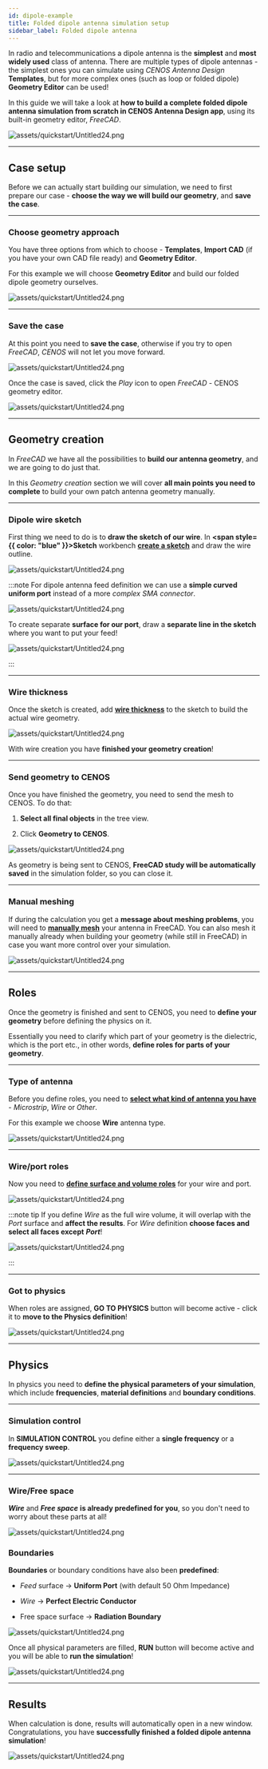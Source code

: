 ```yaml
---
id: dipole-example
title: Folded dipole antenna simulation setup
sidebar_label: Folded dipole antenna
---
```


In radio and telecommunications a dipole antenna is the **simplest** and **most widely used** class of antenna. There are multiple types of dipole antennas - the simplest ones you can simulate using *CENOS Antenna Design* **Templates**, but for more complex ones (such as loop or folded dipole) **Geometry Editor** can be used!

In this guide we will take a look at **how to build a complete folded dipole antenna simulation from scratch in CENOS Antenna Design app**, using its built-in geometry editor, *FreeCAD*.

<p align="center">

![assets/quickstart/Untitled24.png](assets/example/43.png)

</p>

---

## Case setup

Before we can actually start building our simulation, we need to first prepare our case - **choose the way we will build our geometry**, and **save the case**.

---

### Choose geometry approach

You have three options from which to choose - **Templates**, **Import CAD** (if you have your own CAD file ready) and **Geometry Editor**.

For this example we will choose **Geometry Editor** and build our folded dipole geometry ourselves.

<p align="center">

![assets/quickstart/Untitled24.png](assets/example/12.png)

</p>

---

### Save the case

At this point you need to **save the case**, otherwise if you try to open *FreeCAD*, *CENOS* will not let you move forward.

<p align="center">

![assets/quickstart/Untitled24.png](assets/example/13.png)

</p>

Once the case is saved, click the *Play* icon to open *FreeCAD* - CENOS geometry editor.

<p align="center">

![assets/quickstart/Untitled24.png](assets/example/14.png)

</p>

---

## Geometry creation

In *FreeCAD* we have all the possibilities to **build our antenna geometry**, and we are going to do just that.

In this *Geometry creation* section we will cover **all main points you need to complete** to build your own patch antenna geometry manually.

---

### Dipole wire sketch

First thing we need to do is to **draw the sketch of our wire**. In **<span style={{ color: "blue" }}>Sketch</span>** workbench **[create a sketch](creation#on-volumes)** and draw the wire outline.

<p align="center">

![assets/quickstart/Untitled24.png](assets/example/29.png)

</p>

:::note
For dipole antenna feed definition we can use a **simple curved uniform port** instead of a more *complex SMA connector*.

<p align="center">

![assets/quickstart/Untitled24.png](assets/example/30.png)

</p>

To create separate **surface for our port**, draw a **separate line in the sketch** where you want to put your feed!

<p align="center">

![assets/quickstart/Untitled24.png](assets/example/31.png)

</p>

:::

---

### Wire thickness

Once the sketch is created, add **[wire thickness](creation#wire-thickness)** to the sketch to build the actual wire geometry.

<p align="center">

![assets/quickstart/Untitled24.png](assets/example/32.png)

</p>

With wire creation you have **finished your geometry creation**!

---

### Send geometry to CENOS

Once you have finished the geometry, you need to send the mesh to CENOS. To do that:

1. **Select all final objects** in the tree view.

2. Click **Geometry to CENOS**.

<p align="center">

![assets/quickstart/Untitled24.png](assets/example/33.png)

</p>

As geometry is being sent to CENOS, **FreeCAD study will be automatically saved** in the simulation folder, so you can close it.

---

### Manual meshing

If during the calculation you get a **message about meshing problems**, you will need to **[manually mesh](meshing#general-mesh)** your antenna in FreeCAD. You can also mesh it manually already when building your geometry (while still in FreeCAD) in case you want more control over your simulation.

<p align="center">

![assets/quickstart/Untitled24.png](assets/example/34.png)

</p>

---

## Roles

Once the geometry is finished and sent to CENOS, you need to **define your geometry** before defining the physics on it.

Essentially you need to clarify which part of your geometry is the dielectric, which is the port etc., in other words, **define roles for parts of your geometry**.

---

### Type of antenna

Before you define roles, you need to **[select what kind of antenna you have](definition#select-the-type-of-your-antenna)** - *Microstrip*, *Wire* or *Other*.

For this example we choose **Wire** antenna type.

<p align="center">

![assets/quickstart/Untitled24.png](assets/example/37.png)

</p>

---

### Wire/port roles

Now you need to **[define surface and volume roles](definition#assign-roles-to-your-geometry)** for your wire and port.

<p align="center">

![assets/quickstart/Untitled24.png](assets/example/35.png)

</p>

:::note tip
If you define *Wire* as the full wire volume, it will overlap with the *Port* surface and **affect the results**. For *Wire* definition **choose faces and select all faces except** ***Port***!

<p align="center">

![assets/quickstart/Untitled24.png](assets/example/38.png)

</p>

:::

---

### Got to physics

When roles are assigned, **GO TO PHYSICS** button will become active - click it to **move to the Physics definition**!

<p align="center">

![assets/quickstart/Untitled24.png](assets/example/22.png)

</p>

---

## Physics

In physics you need to **define the physical parameters of your simulation**, which include **frequencies**, **material definitions** and **boundary conditions**.

---

### Simulation control

In **SIMULATION CONTROL** you define either a **single frequency** or a **frequency sweep**.

<p align="center">

![assets/quickstart/Untitled24.png](assets/example/39.png)

</p>

---

### Wire/Free space

***Wire*** and ***Free space*** **is already predefined for you**, so you don't need to worry about these parts at all!

<p align="center">

![assets/quickstart/Untitled24.png](assets/example/40.png)

</p>


### Boundaries

**Boundaries** or boundary conditions have also been **predefined**:

- *Feed* surface → **Uniform Port** (with default 50 Ohm Impedance)

- *Wire* → **Perfect Electric Conductor**

- Free space surface → **Radiation Boundary**

<p align="center">

![assets/quickstart/Untitled24.png](assets/example/41.png)

</p>

Once all physical parameters are filled, **RUN** button will become active and you will be able to **run the simulation**!

<p align="center">

![assets/quickstart/Untitled24.png](assets/example/27.png)

</p>

---

## Results

When calculation is done, results will automatically open in a new window. Congratulations, you have **successfully finished a folded dipole antenna simulation**!

<p align="center">

![assets/quickstart/Untitled24.png](assets/example/42.png)

</p>